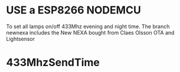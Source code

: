 # USE a ESP8266 NODEMCU
To set all lamps on/off 433Mhz evening and night time.
The branch newnexa includes the New NEXA bought from Claes Olsson 
OTA and Lightsensor
# 433MhzSendTime
